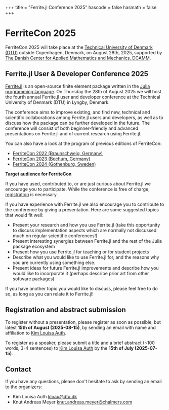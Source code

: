 +++
title = "Ferrite.jl Conference 2025"
hascode = false
hasmath = false
+++

# FerriteCon 2025
FerriteCon 2025 will take place at the [Technical University of Denmark (DTU)](https://www.dtu.dk/english/) 
outside Copenhagen, Denmark, on August 28th, 2025, supported by
[The Danish Center for Applied Mathematics and Mechanics, DCAMM](http://www.dcamm.dk).

## Ferrite.jl User & Developer Conference 2025
[Ferrite.jl](https://ferrite-fem.github.io/Ferrite.jl/stable/) is an open-source
finite element package written in the [Julia programming
language](https://julialang.org/). On Thursday the 28th of August 2025 we will host the fourth annual
Ferrite.jl user and developer conference at the Technical University of Denmark (DTU) in Lyngby, Denmark.

The conference aims to improve existing, and find new, technical and scientific
collaborations among Ferrite.jl users and developers, as well as to discuss
how the package can be further developed in the future. The conference will consist of both beginner-friendly 
and advanced presentations on Ferrite.jl and of current research using Ferrite.jl.

You can also have a look at the program of previous editions of FerriteCon:
- [FerriteCon 2022 (Braunschweig, Germany)](/2022/)
- [FerriteCon 2023 (Bochum, Germany)](/2023/)
- [FerriteCon 2024 (Gothenburg, Sweden)](/2024/)

**Target audience for FerriteCon**

If you have used, contributed to, or are just curious about Ferrite.jl we
encourage you to participate. While the conference is free of charge, 
[registration](#registration_and_abstract_submission) is necessary.

If you have experience with Ferrite.jl we also encourage you to contribute to
the conference by giving a presentation. Here are some suggested topics that
would fit well:

 - Present your research and how you use Ferrite.jl (take this opportunity to
   discuss implementation aspects which are normally not discussed much on
   regular scientific conferences!)
 - Present interesting synergies between Ferrite.jl and the rest of the Julia
   package ecosystem
 - Present how you use Ferrite.jl for teaching or for student projects
 - Describe what you would like to use Ferrite.jl for, and the reasons why you
   are currently using something else.
 - Present ideas for future Ferrite.jl improvements and describe how you would
   like to incorporate it (perhaps describe prior art from other software
   packages)

If you have another topic you would like to discuss, please feel free to do so,
as long as you can relate it to Ferrite.jl!

## Registration and abstract submission
To register without a presentation, please register as soon as possible, but latest **15th of August (2025-08-15)**,
by sending an email with name and affiliation to [Kim Louisa Auth](mailto:kloau@dtu.dk).

To register as a speaker, please submit a title and a brief abstract (~100 words, 3-4 sentences) to
[Kim Louisa Auth](mailto:kloau@dtu.dk) by the **15th of July (2025-07-15)**.

## Contact
If you have any questions, please don't hesitate to ask by sending an email to
the organizers:

- Kim Louisa Auth [kloau@dtu.dk](mailto:kloau@dtu.dk)
- Knut Andreas Meyer [knut.andreas.meyer@chalmers.com](mailto:knut.andreas.meyer@chalmers.se)
